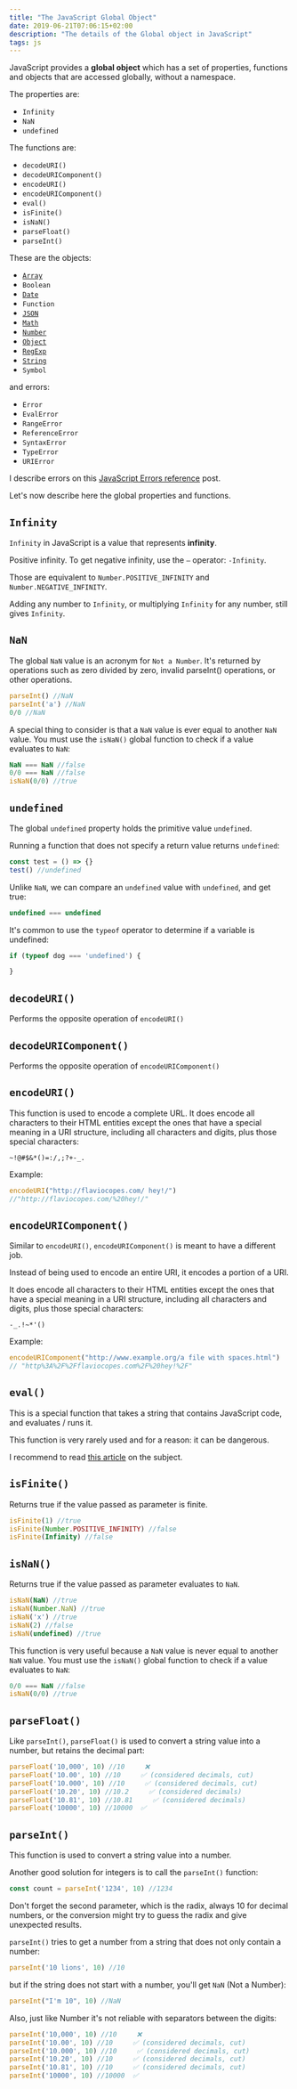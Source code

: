 ```yaml
---
title: "The JavaScript Global Object"
date: 2019-06-21T07:06:15+02:00
description: "The details of the Global object in JavaScript"
tags: js
---
```


JavaScript provides a **global object** which has a set of properties, functions and objects that are accessed globally, without a namespace.

The properties are:

- `Infinity`
- `NaN`
- `undefined`

The functions are:

- `decodeURI()`
- `decodeURIComponent()`
- `encodeURI()`
- `encodeURIComponent()`
- `eval()`
- `isFinite()`
- `isNaN()`
- `parseFloat()`
- `parseInt()`

These are the objects:

- [`Array`](/javascript-array/)
- `Boolean`
- [`Date`](/javascript-dates/)
- `Function`
- [`JSON`](/json/)
- [`Math`](/javascript-math-object/)
- [`Number`](/javascript-number/)
- [`Object`](/javascript-object/)
- [`RegExp`](/javascript-regular-expressions/)
- [`String`](/javascript-string/)
- `Symbol`

and errors:

- `Error`
- `EvalError`
- `RangeError`
- `ReferenceError`
- `SyntaxError`
- `TypeError`
- `URIError`

I describe errors on this [JavaScript Errors reference](/javascript-errors/) post.

Let's now describe here the global properties and functions.

## `Infinity`

`Infinity` in JavaScript is a value that represents **infinity**.

Positive infinity. To get negative infinity, use the `–` operator: `-Infinity`.

Those are equivalent to `Number.POSITIVE_INFINITY` and `Number.NEGATIVE_INFINITY`.

Adding any number to `Infinity`, or multiplying `Infinity` for any number, still gives `Infinity`.

## `NaN`

The global `NaN` value is an acronym for `Not a Number`. It's returned by operations such as zero divided by zero, invalid parseInt() operations, or other operations.

```js
parseInt() //NaN
parseInt('a') //NaN
0/0 //NaN
```

A special thing to consider is that a `NaN` value is ever equal to another `NaN` value. You must use the `isNaN()` global function to check if a value evaluates to `NaN`:

```js
NaN === NaN //false
0/0 === NaN //false
isNaN(0/0) //true
```

## `undefined`

The global `undefined` property holds the primitive value `undefined`.

Running a function that does not specify a return value returns `undefined`:

```js
const test = () => {}
test() //undefined
```

Unlike `NaN`, we can compare an `undefined` value with `undefined`, and get true:

```js
undefined === undefined
```

It's common to use the `typeof` operator to determine if a variable is undefined:

```js
if (typeof dog === 'undefined') {

}
```

## `decodeURI()`

Performs the opposite operation of `encodeURI()`

## `decodeURIComponent()`

Performs the opposite operation of `encodeURIComponent()`

## `encodeURI()`

This function is used to encode a complete URL. It does encode all characters to their HTML entities except the ones that have a special meaning in a URI structure, including all characters and digits, plus those special characters:

`~!@#$&*()=:/,;?+-_.`

Example:

```js
encodeURI("http://flaviocopes.com/ hey!/")
//"http://flaviocopes.com/%20hey!/"
```

## `encodeURIComponent()`

Similar to `encodeURI()`, `encodeURIComponent()` is meant to have a different job.

Instead of being used to encode an entire URI, it encodes a portion of a URI.

It does encode all characters to their HTML entities except the ones that have a special meaning in a URI structure, including all characters and digits, plus those special characters:

`-_.!~*'()`

Example:

```js
encodeURIComponent("http://www.example.org/a file with spaces.html")
// "http%3A%2F%2Fflaviocopes.com%2F%20hey!%2F"
```

## `eval()`

This is a special function that takes a string that contains JavaScript code, and evaluates / runs it.

This function is very rarely used and for a reason: it can be dangerous.

I recommend to read [this article](http://2ality.com/2014/01/eval.html) on the subject.

## `isFinite()`

Returns true if the value passed as parameter is finite.

```js
isFinite(1) //true
isFinite(Number.POSITIVE_INFINITY) //false
isFinite(Infinity) //false
```

## `isNaN()`

Returns true if the value passed as parameter evaluates to `NaN`.

```js
isNaN(NaN) //true
isNaN(Number.NaN) //true
isNaN('x') //true
isNaN(2) //false
isNaN(undefined) //true
```

This function is very useful because a `NaN` value is never equal to another `NaN` value. You must use the `isNaN()` global function to check if a value evaluates to `NaN`:

```js
0/0 === NaN //false
isNaN(0/0) //true
```

## `parseFloat()`

Like `parseInt()`, `parseFloat()` is used to convert a string value into a number, but retains the decimal part:

```js
parseFloat('10,000', 10) //10     ❌
parseFloat('10.00', 10) //10     ✅ (considered decimals, cut)
parseFloat('10.000', 10) //10     ✅ (considered decimals, cut)
parseFloat('10.20', 10) //10.2     ✅ (considered decimals)
parseFloat('10.81', 10) //10.81     ✅ (considered decimals)
parseFloat('10000', 10) //10000  ✅
```

## `parseInt()`

This function is used to convert a string value into a number.

Another good solution for integers is to call the `parseInt()` function:

```js
const count = parseInt('1234', 10) //1234
```

Don't forget the second parameter, which is the radix, always 10 for decimal numbers, or the conversion might try to guess the radix and give unexpected results.

`parseInt()` tries to get a number from a string that does not only contain a number:

```js
parseInt('10 lions', 10) //10
```

but if the string does not start with a number, you'll get `NaN` (Not a Number):

```js
parseInt("I'm 10", 10) //NaN
```

Also, just like Number it's not reliable with separators between the digits:

```js
parseInt('10,000', 10) //10     ❌
parseInt('10.00', 10) //10     ✅ (considered decimals, cut)
parseInt('10.000', 10) //10     ✅ (considered decimals, cut)
parseInt('10.20', 10) //10     ✅ (considered decimals, cut)
parseInt('10.81', 10) //10     ✅ (considered decimals, cut)
parseInt('10000', 10) //10000  ✅
```
